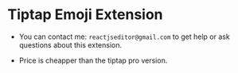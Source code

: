 # Tiptap Emoji Extension

- You can contact me: `reactjseditor@gmail.com` to get help or ask questions about this extension.

- Price is cheapper than the tiptap pro version.
